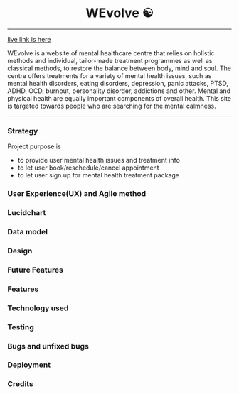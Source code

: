 # <h1 align ="center"> WEvolve ☯ </h1>
---
[live link is here]()

 WEvolve is a website of mental healthcare centre that relies on holistic methods and individual, tailor-made treatment programmes as well as classical methods, to restore the balance between body, mind and soul. The centre offers treatments for a variety of mental health issues, such as mental health disorders, eating disorders, depression, panic attacks, PTSD, ADHD, OCD, burnout, personality disorder, addictions and other. Mental and physical health are equally important components of overall health. This site is targeted towards people who are searching for the mental calmness.

---
### Strategy

Project purpose is
* to provide user mental health issues and treatment info
* to let user book/reschedule/cancel appointment
* to let user sign up for mental health treatment package

### User Experience(UX) and Agile method



### Lucidchart


### Data model


### Design


### Future Features


### Features


### Technology used


### Testing


### Bugs and unfixed bugs


### Deployment


### Credits




